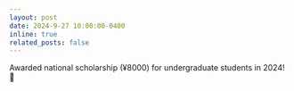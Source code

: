 ```yaml
---
layout: post
date: 2024-9-27 10:00:00-0400
inline: true
related_posts: false
---
```


Awarded national scholarship (¥8000) for undergraduate students in 2024! 🎉